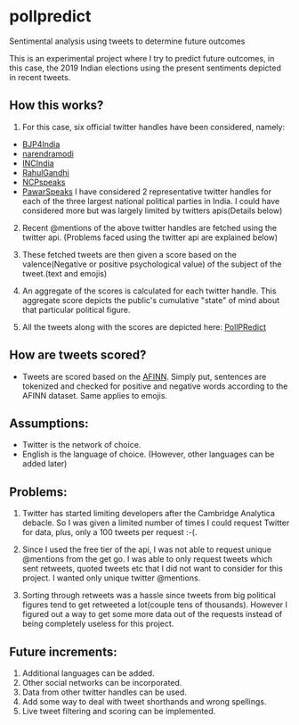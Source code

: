 # pollpredict
Sentimental analysis using tweets to determine future outcomes

This is an experimental project where I try to predict future outcomes, in this case, the 2019 Indian elections using the present sentiments depicted in recent tweets.

## How this works?

1. For this case, six official twitter handles have been considered, namely:
  * [BJP4India](https://twitter.com/BJP4India "BJP's official twitter handle")
  * [narendramodi](https://twitter.com/narendramodi "Narendra Modi's official twitter handle")
  * [INCIndia](https://twitter.com/INCIndia "Congress's official twitter handle")
  * [RahulGandhi](https://twitter.com/RahulGandhi "Rahul Gandhi's official twitter handle")
  * [NCPspeaks](https://twitter.com/NCPspeaks "NCP's official twitter handle")
  * [PawarSpeaks](https://twitter.com/PawarSpeaks "Sharad Pawar's official twitter handle")
I have considered 2 representative twitter handles for each of the three largest national political parties in India.
I could have considered more but was largely limited by twitters apis(Details below)
 
 2. Recent @mentions of the above twitter handles are fetched using the twitter api.
 (Problems faced using the twitter api are explained below)
 
 3. These fetched tweets are then given a score based on the valence(Negative or positive psychological value) of the subject of the         tweet.(text and emojis)
 
 4. An aggregate of the scores is calculated for each twitter handle.
 This aggregate score depicts the public's cumulative "state" of mind about that particular political figure.
 
 5. All the tweets along with the scores are depicted here: [PollPRedict](https://pollpredict.now.sh/)

## How are tweets scored?
 * Tweets are scored based on the [AFINN](http://neuro.compute.dtu.dk/wiki/AFINN).
 Simply put, sentences are tokenized and checked for positive and negative words according to the AFINN dataset.
 Same applies to emojis.

## Assumptions:
 * Twitter is the network of choice.
 * English is the language of choice. (However, other languages can be added later)
 
## Problems:
 1. Twitter has started limiting developers after the Cambridge Analytica debacle.
 So I was given a limited number of times I could request Twitter for data, plus, only a 100 tweets per request :-(.
 
 2. Since I used the free tier of the api, I was not able to request unique @mentions from the get go.
 I was able to only request tweets which sent retweets, quoted tweets etc that I did not want to consider for this project.
 I wanted only unique twitter @mentions.
 
 3. Sorting through retweets was a hassle since tweets from big political figures tend to get retweeted a lot(couple tens of thousands).
    However I figured out a way to get some more data out of the requests instead of being completely useless for this project.

## Future increments:
  1. Additional languages can be added.
  2. Other social networks can be incorporated.
  3. Data from other twitter handles can be used.
  4. Add some way to deal with tweet shorthands and wrong spellings.
  5. Live tweet filtering and scoring can be implemented.